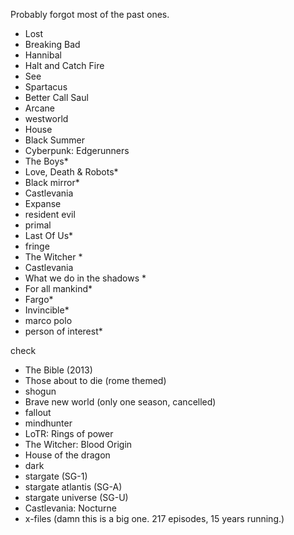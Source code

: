 Probably forgot most of the past ones. 


- Lost
- Breaking Bad
- Hannibal
- Halt and Catch Fire
- See
- Spartacus
- Better Call Saul
- Arcane
- westworld
- House
- Black Summer
- Cyberpunk: Edgerunners
- The Boys*
- Love, Death & Robots*
- Black mirror*
- Castlevania
- Expanse
- resident evil
- primal
- Last Of Us*
- fringe
- The Witcher *
- Castlevania
- What we do in the shadows *
- For all mankind*
- Fargo*
- Invincible*
- marco polo
- person of interest*

check

- The Bible (2013)
- Those about to die (rome themed)
- shogun
- Brave new world (only one season, cancelled)
- fallout
- mindhunter
- LoTR: Rings of power
- The Witcher: Blood Origin
- House of the dragon
- dark
- stargate (SG-1)
- stargate atlantis (SG-A)
- stargate universe (SG-U)
- Castlevania: Nocturne
- x-files (damn this is a big one. 217 episodes, 15 years running.)
